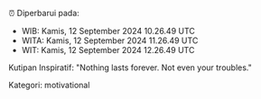 ⏰ Diperbarui pada:
- WIB: Kamis, 12 September 2024 10.26.49 UTC
- WITA: Kamis, 12 September 2024 11.26.49 UTC
- WIT: Kamis, 12 September 2024 12.26.49 UTC

Kutipan Inspiratif:
"Nothing lasts forever. Not even your troubles."


Kategori: motivational


